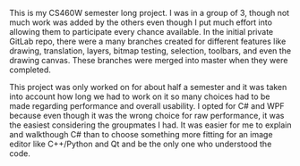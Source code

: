 This is my CS460W semester long project. I was in a group of 3, though not much work was added by the others even though I put much effort into allowing them to participate every chance available.
In the initial private GitLab repo, there were a many branches created for different features like drawing, translation, layers, bitmap testing, selection, toolbars, and even the drawing canvas.
These branches were merged into master when they were completed.

This project was only worked on for about half a semester and it was taken into account how long we had to work on it so many choices had to be made regarding performance and overall usability.
I opted for C# and WPF because even though it was the wrong choice for raw performance, it was the easiest considering the groupmates I had. It was easier for me to explain and walkthough C# 
than to choose something more fitting for an image editor like C++/Python and Qt and be the only one who understood the code.